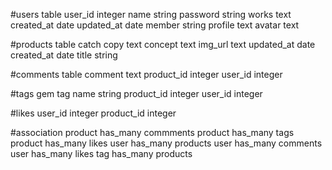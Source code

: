 #users table
user_id             integer
name                string
password            string
works               text
created_at          date
updated_at          date
member              string
profile             text
avatar              text

#products table
catch copy          text
concept             text
img_url             text
updated_at          date
created_at          date
title               string

#comments table
comment             text
product_id          integer
user_id             integer

#tags gem
tag name            string
product_id          integer
user_id             integer

#likes
user_id             integer
product_id          integer

#association
product has_many commments
product has_many tags
product has_many likes
user has_many products
user has_many comments
user has_many likes
tag has_many products